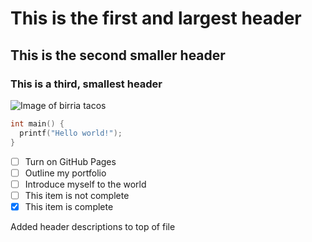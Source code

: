 # This is the first and largest header
## This is the second smaller header
### This is a third, smallest header

![Image of birria tacos](https://cookingwithcocktailrings.com/wp-content/uploads/2021/11/Birria-Tacos-114.jpg)

``` c++
int main() {
  printf("Hello world!");
}
```
 
- [ ] Turn on GitHub Pages
- [ ] Outline my portfolio
- [ ] Introduce myself to the world
- [ ] This item is not complete
- [X] This item is complete

Added header descriptions to top of file
